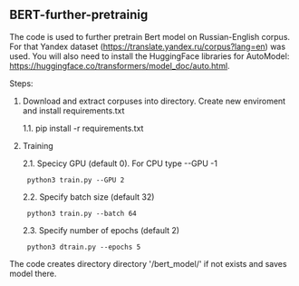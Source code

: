 ## BERT-further-pretrainig 

The code is used to further pretrain Bert model on Russian-English corpus. For that Yandex dataset (https://translate.yandex.ru/corpus?lang=en) was used. You will also need to install the HuggingFace libraries for AutoModel: https://huggingface.co/transformers/model_doc/auto.html. 


Steps:

1. Download and extract corpuses into directory. Create new enviroment and install requirements.txt

   1.1. pip install -r requirements.txt

2. Training

   2.1. Specicy GPU (default 0). For CPU type --GPU -1
   
        python3 train.py --GPU 2
      
      
   2.2. Specify batch size (default 32)
      
        python3 train.py --batch 64
      
   2.3. Specify number of epochs (default 2)
      
        python3 dtrain.py --epochs 5

The code creates directory directory '/bert_model/' if not exists and saves model there. 


